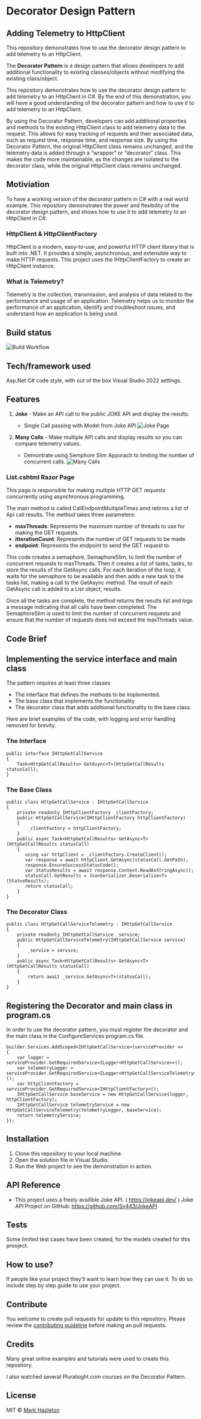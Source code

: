 # Decorator Design Pattern

## Adding Telemetry to HttpClient

This repository demonstrates how to use the decorator design pattern to add telemetry to an HttpClient. 

The **Decorator Pattern** is a design pattern that allows developers to add additional functionality to existing 
classes/objects without modifying the existing class/object. 

This repository demonstrates how to use the decorator design pattern to add telemetry 
to an HttpClient in C#. By the end of this demonstration, you will have a good understanding 
of the decorator pattern and how to use it to add telemetry to an HttpClient.

By using the Decorator Pattern, developers can add 
additional properties and methods to the existing HttpClient class to add telemetry data to the request. 
This allows for easy tracking of requests and their associated data, such as request time, response time, and response size. 
By using the Decorator Pattern, the original HttpClient class remains unchanged, and the telemetry data is added 
through a “wrapper” or “decorator” class. This makes the code more maintainable, as the changes are isolated to 
the decorator class, while the original HttpClient class remains unchanged.

## Motiviation
To have a working version of the decorator pattern in C# with a real world example.
This repository demonstrates the power and flexibility of the decorator design pattern, 
and shows how to use it to add telemetry to an HttpClient in C#. 


### HttpClient & HttpClientFactory
HttpClient is a modern, easy-to-use, and powerful HTTP client library that is built 
into .NET. It provides a simple, asynchronous, and extensible way to make HTTP requests.
This project uses the IHttpClientFactory to create an HttpClient instance. 


### What is Telemetry?
Telemetry is the collection, transmission, and analysis of data related to the performance and 
usage of an application. Telemetry helps us to monitor the performance of an application, 
identify and troubleshoot issues, and understand how an application is being used.


## Build status
![Build Workflow](https://github.com/markhazleton/HttpClientDecoratorPattern/actions/workflows/dotnet.yml/badge.svg)

## Tech/framework used
Asp.Net C# code style, with out of the box Visual Studio 2022 settings.

## Features
 1. **Joke**        - Make an API call to the public JOKE API and display the results.
    - Single Call passing with Model from Joke API
    ![Joke Page](https://raw.githubusercontent.com/markhazleton/HttpClientDecoratorPattern/main/Images/JokeRazorPageResults.JPG)

 1. **Many Calls**  - Make multiple API calls and display results so you can compare telemetry values. 
    - Demontrate using Semphore Slim Apporach to limiting the number of concurrent calls. 
    ![Many Calls](https://raw.githubusercontent.com/markhazleton/HttpClientDecoratorPattern/main/Images/ListPageResults.JPG)

### List.cshtml Razor Page
This page is responsible for making multiple HTTP GET requests concurrently using asynchronous programming. 

The main method is called CallEndpointMultipleTimes amd retirms a list of Api call results.
The method takes three parameters:
- **maxThreads**: Represents the maximum number of threads to use for making the GET requests.
- **itterationCount**: Represents the number of GET requests to be made.
- **endpoint**: Represents the endpoint to send the GET request to.

This code creates a semaphore, SemaphoreSlim, to limit the number of concurrent requests to maxThreads. 
Then it creates a list of tasks, tasks, to store the results of the GetAsync calls. 
For each iteration of the loop, it waits for the semaphore to be available and then adds a new task to the tasks list, 
making a call to the GetAsync method. 
The result of each GetAsync call is added to a List<HttpGetCallResults> object, results.

Once all the tasks are complete, the method returns the results list and logs a message indicating that all 
calls have been completed. The SemaphoreSlim is used to limit the number of concurrent requests and ensure 
that the number of requests does not exceed the maxThreads value.

## Code Brief

## Implementing the service interface and main class
The pattern requires at least three classes
- The interface that defines the methods to be implemented.
- The base class that implements the functionality
- The decorator class that adds additional functionality to the base class.

Here are brief examples of the code, with logging and error handling removed for brevity.

### The Interface
```
public interface IHttpGetCallService
{
    Task<HttpGetCallResults> GetAsync<T>(HttpGetCallResults statusCall);
}
```
### The Base Class
```
public class HttpGetCallService : IHttpGetCallService
{
    private readonly IHttpClientFactory _clientFactory;
    public HttpGetCallService(IHttpClientFactory httpClientFactory)
    {
        _clientFactory = httpClientFactory;
    }
    public async Task<HttpGetCallResults> GetAsync<T>(HttpGetCallResults statusCall)
    {
       using var httpClient = _clientFactory.CreateClient();
       var response = await httpClient.GetAsync(statusCall.GetPath);
       response.EnsureSuccessStatusCode();
       var StatusResults = await response.Content.ReadAsStringAsync();
       statusCall.GetResults = JsonSerializer.Deserialize<T>(StatusResults);
       return statusCall;
    }
}

```

### The Decorator Class
```
public class HttpGetCallServiceTelemetry : IHttpGetCallService
{
    private readonly IHttpGetCallService _service;
    public HttpGetCallServiceTelemetry(IHttpGetCallService service)
    {
        _service = service;
    }
    public async Task<HttpGetCallResults> GetAsync<T>(HttpGetCallResults statusCall)
    {
        return await _service.GetAsync<T>(statusCall);
    }
}
```


## Registering the Decorator and main class in program.cs
In order to use the decorator pattern, you must register the decorator 
and the main class in the ConfigureServices program.cs file.
```
builder.Services.AddScoped<IHttpGetCallService>(serviceProvider =>
{
    var logger = serviceProvider.GetRequiredService<ILogger<HttpGetCallService>>();
    var telemetryLogger = serviceProvider.GetRequiredService<ILogger<HttpGetCallServiceTelemetry>>();
    var httpClientFactory = serviceProvider.GetRequiredService<IHttpClientFactory>();
    IHttpGetCallService baseService = new HttpGetCallService(logger, httpClientFactory);
    IHttpGetCallService telemetryService = new HttpGetCallServiceTelemetry(telemetryLogger, baseService);
    return telemetryService;
});
```


## Installation
  1. Clone this repository to your local machine.
  1. Open the solution file in Visual Studio.
  1. Run the Web project to see the demonstration in action.

## API Reference
- This project uses a freely availible Joke API. ( https://jokeapi.dev/ ) Joke API Project on GitHub: https://github.com/Sv443/JokeAPI

## Tests
Some limited test cases have been created, for the models created for this prooject. 

## How to use?
If people like your project they’ll want to learn how they can use it. To do so include step by step guide to use your project.

## Contribute
You welcome to create pull requests for update to this repository.  Please review the  [contributing guideline](https://github.1com/markhazleton/HttpClientDecoratorPattern/blob/main/CONTRIBUTING.md) before making an pull requests.

## Credits
Many great online examples and tutorials were used to create this repository.

I also watched several Pluralsight.com courses on the Decorator Pattern.

## License
MIT © [Mark Hazleton](https://markhazleton.controlorigins.com)
